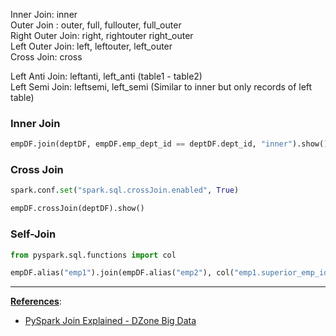 Inner Join: inner  
Outer Join : outer, full, fullouter, full_outer  
Right Outer Join: right, rightouter right_outer  
Left Outer Join: left, leftouter, left_outer  
Cross Join: cross

Left Anti Join: leftanti, left_anti (table1 - table2)  
Left Semi Join: leftsemi, left_semi (Similar to inner but only records of left table)

### Inner Join

````python
empDF.join(deptDF, empDF.emp_dept_id == deptDF.dept_id, "inner").show()
````

### Cross Join

````python
spark.conf.set("spark.sql.crossJoin.enabled", True)

empDF.crossJoin(deptDF).show()
````

### Self-Join

````python
from pyspark.sql.functions import col

empDF.alias("emp1").join(empDF.alias("emp2"), col("emp1.superior_emp_id") == col("emp2.emp_id"), "inner").select(col("emp1.emp_id"), col("emp1.name"), col("emp2.emp_id").alias("superior_emp_id"), col("emp2.name").alias("superior_emp_name")).show()
````

---

**<u>References</u>**:

* [PySpark Join Explained - DZone Big Data](https://dzone.com/articles/pyspark-join-explained-with-examples)

